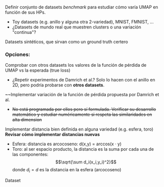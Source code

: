 Definir conjunto de datasets *benchmark* para estudiar cómo varía UMAP en función de sus HPs.
 - Toy datasets (e.g. anillo y alguna otra 2-variedad), MNIST, FMNIST, ...
 - ¿Datasets de mundo real que muestren clusters o una variación "continua"?

Datasets sintéticos, que sirvan como un ground truth certero

### Opciones:

Comprobar con otros datasets los valores de la función de pérdida de UMAP vs la esperada (true loss)
- ¿Repetir experimentos de Damrich et al.? Solo lo hacen con el anillo en 2D, pero podría probarse con **otros datasets**.

~~Implementar variación de la función de pérdida propuesta por Damrich et al.
- ~~No está programada por ellos pero sí formulada. Verificar su desarrollo matemático y estudiar numéricamente si respeta las similaridades en alta dimension~~

Implementar distancia bien definida en alguna variedad (e.g. esfera, toro)
**Revisar cómo implementar distancias nuevas**
- Esfera: distancia es arcocoseno: d(x,y) = arccos(x · y)
- Toro: al ser espacio producto, la distancia es la suma por cada una de las componentes:
	$$\sqrt{\sum d_i(x_i,y_i)^2}$$ donde $d_i=d$ es la distancia en la esfera (arcocoseno)


Dataset 